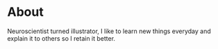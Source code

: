 # About 

Neuroscientist turned illustrator, I like to learn new things everyday and explain it to others so I retain it better. 
